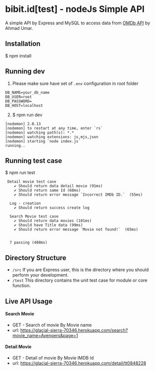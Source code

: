 
# bibit.id[test] - nodeJs Simple API
A simple API by Express and MySQL to access data from 
[OMDb API](http://www.omdbapi.com/) by Ahmad Umar.

## Installation
   $ npm install


## Running dev
1.  Please make sure have set of `.env` configuration in root folder

 ```
 DB_NAME=your_db_name
DB_USER=root
DB_PASSWORD=
DB_HOST=localhost
```

  2.  $ npm run dev
   ```
   [nodemon] 2.0.13
[nodemon] to restart at any time, enter `rs`
[nodemon] watching path(s): *.*
[nodemon] watching extensions: js,mjs,json
[nodemon] starting `node index.js`
running..
   ```

## Running test case
   $ npm run test

```
 Detail movie test case
    ✔ Should return data detail movie (91ms)
    ✔ Should return same Id (68ms)
    ✔ Should return error message `Incorrect IMDb ID.`  (55ms)

  Log - creation
    ✔ Should return success create log

  Search Movie test case
    ✔ Should return data movies (101ms)
    ✔ Should have Title data (99ms)
    ✔ Should return error message `Movie not found!`  (65ms)


  7 passing (488ms)
```

## Directory Structure

- `/src` If you are Express user, this is the directory where you should perform your development.
- `/test` This directory contains the unit test case for module or core function.


## Live API Usage
#### Search Movie
- GET - Search of movie By Movie name  
- url: https://glacial-sierra-70346.herokuapp.com/search?movie_name=Avengers&page=1


#### Detail Movie
- GET - Detail of movie By Movie IMDB Id 
- url: https://glacial-sierra-70346.herokuapp.com/detail/tt0848228